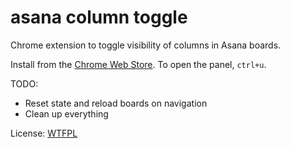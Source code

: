 # asana column toggle

Chrome extension to toggle visibility of columns in Asana boards.

Install from the [Chrome Web Store](https://chrome.google.com/webstore/detail/asana-column-toggle/liblbldpjffmmghimkblofabpljgkjmn).
To open the panel, `ctrl+u`.

TODO:
* Reset state and reload boards on navigation
* Clean up everything

License: [WTFPL](./LICENSE.md)
